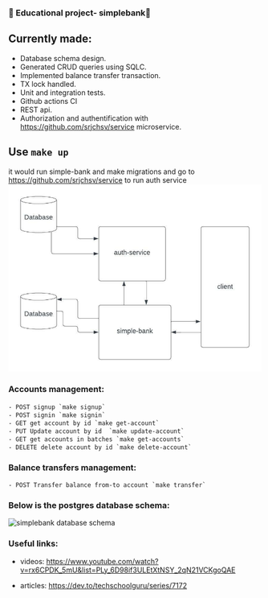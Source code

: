 ### 🏦 Educational project- simplebank🏦

## Currently made:

- Database schema design.
- Generated CRUD queries using SQLC.
- Implemented balance transfer transaction.
- TX lock handled.
- Unit and integration tests.
- Github actions CI
- REST api.
- Authorization and authentification with https://github.com/srjchsv/service microservice.

## Use `make up`

it would run simple-bank and make migrations
and go to https://github.com/srjchsv/service to run auth service
![simplebank schema](static/simple-bank-schema.jpeg "simplebank database schema")

### Accounts management:

    - POST signup `make signup`
    - POST signin `make signin`
    - GET get account by id `make get-account`
    - PUT Update account by id  `make update-account`
    - GET get accounts in batches `make get-accounts`
    - DELETE delete account by id `make delete-account`

### Balance transfers management:

    - POST Transfer balance from-to account `make transfer`

### Below is the postgres database schema:

![simplebank database schema](static/simplebank.png "simplebank database schema")

### Useful links:

- videos:
  https://www.youtube.com/watch?v=rx6CPDK_5mU&list=PLy_6D98if3ULEtXtNSY_2qN21VCKgoQAE

- articles:
  https://dev.to/techschoolguru/series/7172
